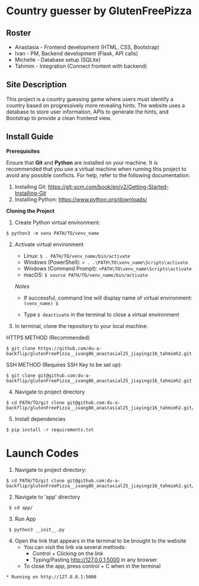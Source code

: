 # Country guesser by GlutenFreePizza

## Roster
- Anastasia - Frontend development (HTML, CSS, Bootstrap)
- Ivan - PM, Backend development (Flask, API calls)
- Michelle - Database setup (SQLite)
- Tahmim - Integration (Connect frontent with backend)

## Site Description

This project is a country guessing game where users must identify a country based on progressively more revealing hints. The website uses a database to store user information, APIs to generate the hints, and Bootstrap to provide a clean frontend view. 

## Install Guide

**Prerequisites**

Ensure that **Git** and **Python** are installed on your machine. It is recommended that you use a virtual machine when running this project to avoid any possible conflicts. For help, refer to the following documentation:
   1. Installing Git: https://git-scm.com/book/en/v2/Getting-Started-Installing-Git 
   2. Installing Python: https://www.python.org/downloads/ 
         

**Cloning the Project**
1. Create Python virtual environment:

```
$ python3 -m venv PATH/TO/venv_name
```

2. Activate virtual environment 

   - Linux: `$ . PATH/TO/venv_name/bin/activate`
   - Windows (PowerShell): `> . .\PATH\TO\venv_name\Scripts\activate`
   - Windows (Command Prompt): `>PATH\TO\venv_name\Scripts\activate`
   - macOS: `$ source PATH/TO/venv_name/bin/activate`

   *Notes*

   - If successful, command line will display name of virtual environment: `(venv_name) $ `

   - Type `$ deactivate` in the terminal to close a virtual environment 


3. In terminal, clone the repository to your local machine: 

HTTPS METHOD (Recommended)

```
$ git clone https://github.com/du-a-backflip/glutenFreePizza__ivang86_anastasial25_jiayingz16_tahmimh2.git        
```

SSH METHOD (Requires SSH Key to be set up):

```
$ git clone git@github.com:du-a-backflip/glutenFreePizza__ivang86_anastasial25_jiayingz16_tahmimh2.git
```

4. Navigate to project directory

```
$ cd PATH/TO/git clone git@github.com:du-a-backflip/glutenFreePizza__ivang86_anastasial25_jiayingz16_tahmimh2.git/
```

5. Install dependencies

```
$ pip install -r requirements.txt
```
        
# Launch Codes

1. Navigate to project directory:

```
$ cd PATH/TO/git clone git@github.com:du-a-backflip/glutenFreePizza__ivang86_anastasial25_jiayingz16_tahmimh2.git/
```
 
2. Navigate to 'app' directory

```
 $ cd app/
```

3. Run App

```
 $ python3 __init__.py
```
4. Open the link that appears in the terminal to be brought to the website
    - You can visit the link via several methods:
        - Control + Clicking on the link
        - Typing/Pasting http://127.0.0.1:5000 in any browser
    - To close the app, press control + C when in the terminal

```    
* Running on http://127.0.0.1:5000
``` 

